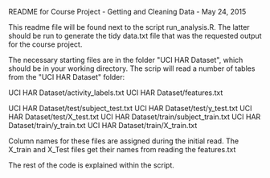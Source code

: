 README for Course Project - Getting and Cleaning Data - May 24, 2015

This readme file will be found next to the script run_analysis.R. The latter should be run to generate the tidy data.txt file that was the requested output for the course project.

The necessary starting files are in the folder "UCI HAR Dataset", which should be in your working directory. The scrip will read a number of tables from the "UCI HAR Dataset" folder:

UCI HAR Dataset/activity_labels.txt
UCI HAR Dataset/features.txt

UCI HAR Dataset/test/subject_test.txt
UCI HAR Dataset/test/y_test.txt
UCI HAR Dataset/test/X_test.txt
UCI HAR Dataset/train/subject_train.txt
UCI HAR Dataset/train/y_train.txt
UCI HAR Dataset/train/X_train.txt

Column names for these files are assigned during the initial read. The X_train and X_Test files get their names from reading the features.txt

The rest of the code is explained within the script.
